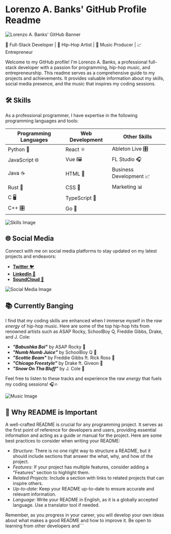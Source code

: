 # Lorenzo A. Banks' GitHub Profile Readme

![Lorenzo A. Banks' GitHub Banner](your-banner-image-url)

🚀 Full-Stack Developer | 🎵 Hip-Hop Artist | 🎹 Music Producer | 📈 Entrepreneur

Welcome to my GitHub profile! I'm Lorenzo A. Banks, a professional full-stack developer with a passion for programming, hip-hop music, and entrepreneurship. This readme serves as a comprehensive guide to my projects and achievements. It provides valuable information about my skills, social media presence, and the music that inspires my coding sessions.

## 🛠 Skills

As a professional programmer, I have expertise in the following programming languages and tools:

| Programming Languages | Web Development | Other Skills             |
|-----------------------|-----------------|--------------------------|
| Python 🐍             | React ⚛️       | Ableton Live 🎛️          |
| JavaScript 🌐         | Vue 🖼️         | FL Studio 🎧             |
| Java ☕               | HTML 📄        | Business Development 📈  |
| Rust 🦀               | CSS 🎨         | Marketing 📊             |
| C 🖥️                  | TypeScript 📘  |                           |
| C++ 🎛️                | Go 🚦           |                           |

![Skills Image](https://cdn.pixabay.com/photo/2016/11/23/14/45/coding-1853305_1280.jpg)

## 🌐 Social Media

Connect with me on social media platforms to stay updated on my latest projects and endeavors:

- [**Twitter** 🐦](your-twitter-url)
- [**LinkedIn** 💼](your-linkedin-url)
- [**SoundCloud** 🎵](your-soundcloud-url)

![Social Media Image](https://cdn.pixabay.com/photo/2014/03/22/22/15/social-media-292988_1280.jpg)

## 📚 Currently Banging

I find that my coding skills are enhanced when I immerse myself in the *raw energy* of hip-hop music. Here are some of the top hip-hop hits from renowned artists such as ASAP Rocky, SchoolBoy Q, Freddie Gibbs, Drake, and J. Cole:

- ***"Babushka Boi"*** by ASAP Rocky 🎵
- ***"Numb Numb Juice"*** by SchoolBoy Q 🎵
- ***"Scottie Beam"*** by Freddie Gibbs ft. Rick Ross 🎵
- ***"Chicago Freestyle"*** by Drake ft. Giveon 🎵
- ***"Snow On Tha Bluff"*** by J. Cole 🎵

Feel free to listen to these tracks and experience the *raw energy* that fuels my coding sessions! 🎧🔥

![Music Image](https://cdn.pixabay.com/photo/2017/11/10/20/02/pro-studio-2937531_1280.jpg)

## 📝 Why README is Important

A well-crafted README is crucial for any programming project. It serves as the first point of reference for developers and users, providing essential information and acting as a guide or manual for the project. Here are some best practices to consider when writing your README:

- *Structure*: There is no one right way to structure a README, but it should include sections that answer the what, why, and how of the project.
- *Features*: If your project has multiple features, consider adding a "Features" section to highlight them.
- *Related Projects*: Include a section with links to related projects that can inspire others.
- *Up-to-date*: Keep your README up-to-date to ensure accurate and relevant information.
- *Language*: Write your README in English, as it is a globally accepted language. Use a translator tool if needed.

Remember, as you progress in your career, you will develop your own ideas about what makes a good README and how to improve it. Be open to learning from other developers and```
